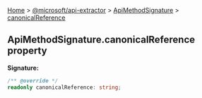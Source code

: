 [Home](./index) &gt; [@microsoft/api-extractor](./api-extractor.md) &gt; [ApiMethodSignature](./api-extractor.apimethodsignature.md) &gt; [canonicalReference](./api-extractor.apimethodsignature.canonicalreference.md)

## ApiMethodSignature.canonicalReference property


<b>Signature:</b>

```typescript
/** @override */
readonly canonicalReference: string;
```
